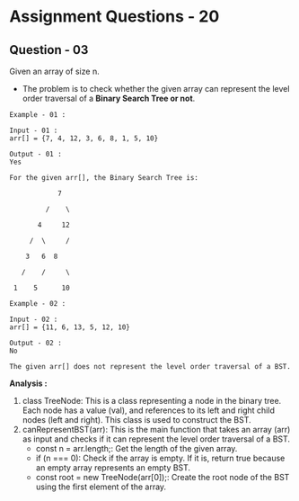 # **Assignment Questions - 20**
## **Question - 03**

Given an array of size n. 
- The problem is to check whether the given array can represent the level order traversal of a **Binary Search Tree or not**.

```
Example - 01 :

Input - 01 : 
arr[] = {7, 4, 12, 3, 6, 8, 1, 5, 10}

Output - 01 : 
Yes

For the given arr[], the Binary Search Tree is:

            7

         /    \

       4     12

     /  \     /

    3   6  8

   /    /     \

 1    5      10
```

```
Example - 02 :

Input - 02 : 
arr[] = {11, 6, 13, 5, 12, 10}

Output - 02 : 
No

The given arr[] does not represent the level order traversal of a BST.
```


**Analysis :**
1. class TreeNode: This is a class representing a node in the binary tree. Each node has a value (val), and references to its left and right child nodes (left and right). This class is used to construct the BST.
2. canRepresentBST(arr): This is the main function that takes an array (arr) as input and checks if it can represent the level order traversal of a BST.
   - const n = arr.length;: Get the length of the given array.
   - if (n === 0): Check if the array is empty. If it is, return true because an empty array represents an empty BST.
   - const root = new TreeNode(arr[0]);: Create the root node of the BST using the first element of the array.
